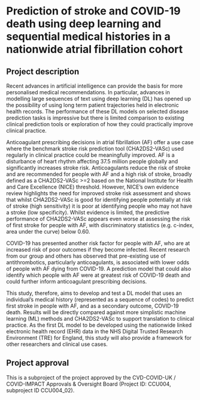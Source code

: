 # Prediction of stroke and COVID-19 death using deep learning and sequential medical histories in a nationwide atrial fibrillation cohort

## Project description

Recent advances in artificial intelligence can provide the basis for more personalised medical recommendations. In particular, advances in modelling large sequences of text using deep learning (DL) has opened up the possibility of using long term patient trajectories held in electronic health records. The performance of these DL models on selected disease prediction tasks is impressive but there is limited comparison to existing clinical prediction tools or exploration of how they could practically improve clinical practice.  


Anticoagulant prescribing decisions in atrial fibrillation (AF) offer a use case where the benchmark stroke risk prediction tool (CHA2DS2-VASc) used regularly in clinical practice could be meaningfully improved. AF is a disturbance of heart rhythm affecting 37.5 million people globally and significantly increases stroke risk. Anticoagulants reduce the risk of stroke and are recommended for people with AF and a high risk of stroke, broadly defined as a CHA2DS2-VASc >=2 based on the National Institute for Health and Care Excellence (NICE) threshold. However, NICE’s own evidence review highlights the need for improved stroke risk assessment and shows that whilst CHA2DS2-VASc is good for identifying people potentially at risk of stroke (high sensitivity) it is poor at identifying people who may not have a stroke (low specificity). Whilst evidence is limited, the predictive performance of CHA2DS2-VASc appears even worse at assessing the risk of first stroke for people with AF, with discriminatory statistics (e.g. c-index, area under the curve) below 0.60.  


COVID-19 has presented another risk factor for people with AF, who are at increased risk of poor outcomes if they become infected. Recent research from our group and others has observed that pre-existing use of antithrombotics, particularly anticoagulants, is associated with lower odds of people with AF dying from COVID-19. A prediction model that could also identify which people with AF were at greatest risk of COVID-19 death and could further inform anticoagulant prescribing decisions.  


This study, therefore, aims to develop and test a DL model that uses an individual’s medical history (represented as a sequence of codes) to predict first stroke in people with AF, and as a secondary outcome, COVID-19 death. Results will be directly compared against more simplistic machine learning (ML) methods and CHA2DS2-VASc to support translation to clinical practice. As the first DL model to be developed using the nationwide linked electronic health record (EHR) data in the NHS Digital Trusted Research Environment (TRE) for England, this study will also provide a framework for other researchers and clinical use cases.  



## Project approval

This is a subproject of the project approved by the CVD-COVID-UK / COVID-IMPACT Approvals & Oversight Board (Project ID: CCU004, subproject ID CCU004_02).
